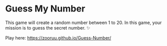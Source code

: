 # Guess My Number
This game will create a random number between 1 to 20. 
In this game, your mission is to guess the secret number. ✨

Play here: https://zooruu.github.io/Guess-Number/